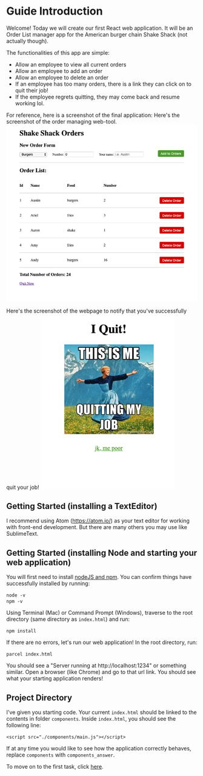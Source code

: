 # Guide Introduction

Welcome! Today we will create our first React web application. It will be an Order List manager app for the American burger chain Shake Shack (not actually though).

The functionalities of this app are simple:
 - Allow an employee to view all current orders
 - Allow an employee to add an order
 - Allow an employee to delete an order
 - If an employee has too many orders, there is a link they can click on to quit their job!
 - If the employee regrets quitting, they may come back and resume working lol.

For reference, here is a screenshot of the final application:
Here's the screenshot of the order managing web-tool.
![Screenshot_Final_Home](../images/screenshot_final_home.png)

Here's the screenshot of the webpage to notify that you've successfully quit your job!
![Screenshot_Final_Quit](../images/screenshot_final_quit.png)

## Getting Started (installing a TextEditor)
I recommend using Atom (https://atom.io/) as your text editor for working with front-end development.
But there are many others you may use like SublimeText.

## Getting Started (installing Node and starting your web application)
You will first need to install [nodeJS and npm](https://www.npmjs.com/get-npm).
You can confirm things have successfully installed by running:
```
node -v
npm -v
```

Using Terminal (Mac) or Command Prompt (Windows), traverse to the root directory (same directory as `index.html`) and run:
```
npm install
```

If there are no errors, let's run our web application! In the root directory, run:
```
parcel index.html
```
You should see a "Server running at http://localhost:1234" or something similar.
Open a browser (like Chrome) and go to that url link. You should see what your starting application renders!


## Project Directory
I've given you starting code. Your current `index.html` should be linked to the contents in folder `components`. Inside `index.html`, you should see the following line:
```
<script src="./components/main.js"></script>
```
If at any time you would like to see how the application correctly behaves, replace `components` with `components_answer`.


To move on to the first task, click [here](./01_prerequisites.md).
